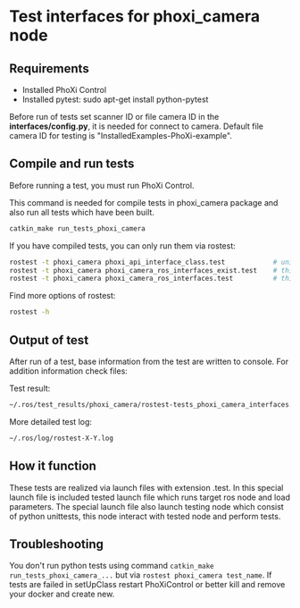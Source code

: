 # Test interfaces for phoxi_camera node
## Requirements
* Installed PhoXi Control
* Installed pytest: sudo apt-get install python-pytest

Before run of tests set scanner ID or file camera ID in the **interfaces/config.py**, 
it is needed for connect to camera. Default file camera ID for testing is "InstalledExamples-PhoXi-example".


## Compile and run tests
Before running a test, you must run PhoXi Control.

This command is needed for compile tests in phoxi_camera package and also run all tests which have been built.
```bash
catkin_make run_tests_phoxi_camera
```

If you have compiled tests, you can only run them via rostest:
```bash
rostest -t phoxi_camera phoxi_api_interface_class.test            # unittest for PhoXiInterface class
rostest -t phoxi_camera phoxi_camera_ros_interfaces_exist.test    # this test check if all interfaces exist
rostest -t phoxi_camera phoxi_camera_ros_interfaces.test          # this test call all services of phoxi_camera node and check responses

```

Find more options of rostest:
```bash
rostest -h
```

## Output of test
After run of a test, base information from the test are written to console.
For addition information check files:

Test result:
```bash
~/.ros/test_results/phoxi_camera/rostest-tests_phoxi_camera_interfaces.xml
```

More detailed test log:
```bash
~/.ros/log/rostest-X-Y.log
```

## How it function
These tests are realized via launch files with extension .test.
In this special launch file is included tested launch file which runs
target ros node and load parameters. The special launch file also launch
testing node which consist of python unittests, this node interact with
tested node and perform tests.

## Troubleshooting

You don't run python tests using command `catkin_make run_tests_phoxi_camera_...` 
but via `rostest phoxi_camera test_name`.
If tests are failed in setUpClass restart PhoXiControl or better kill and 
remove your docker and create new. 